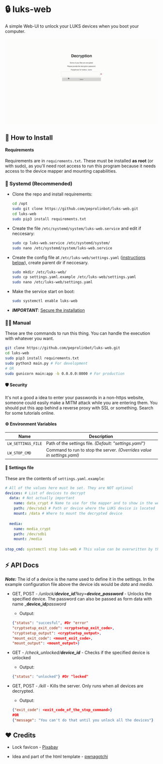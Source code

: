 # 🔒 luks-web

A simple Web-UI to unlock your LUKS devices when you boot your computer.

![Showcase GIF](showcase.gif)

## 🔧 How to Install

#### Requirements

Requirements are in `requirements.txt`. These must be installed **as root** (or with sudo), as you'll need root access to run this program because it needs access to the device mapper and mounting capabilities.

### 🧰 Systemd (Recommended)

- Clone the repo and install requirements:

  ```bash
  cd /opt
  sudo git clone https://github.com/peprolinbot/luks-web.git
  cd luks-web
  sudo pip3 install requirements.txt
  ```

- Create the file `/etc/systemd/system/luks-web.service` and edit if neccesary:

  ```bash
  sudo cp luks-web.service /etc/systemd/system/
  sudo nano /etc/systemd/system/luks-web.service
  ```

- Create the config file at `/etc/luks-web/settings.yaml` ([instructions below](#-settings-file)), create parent dir if neccesary.

  ```bash
  sudo mkdir /etc/luks-web/
  sudo cp settings.yaml.example /etc/luks-web/settings.yaml
  sudo nano /etc/luks-web/settings.yaml
  ```

- Make the service start on boot:

  ```bash
  sudo systemctl enable luks-web
  ```

- _**IMPORTANT**_: [Secure the installation](#-security)

### 💪🏻 Manual

These are the commands to run this thing. You can handle the execution with whatever you want.

```bash
git clone https://github.com/peprolinbot/luks-web.git
cd luks-web
sudo pip3 install requirements.txt
sudo python3 main.py # For development
# OR
sudo gunicorn main:app -b 0.0.0.0:8000 # For production
```

#### 🛡 Security

It's not a good a idea to enter your passwords in a non-https website, someone could easily make a MITM attack while you are entering them. You should put this app behind a reverse proxy with SSL or something. Search for some tutorials online.

#### ⚙️ Environment Variables

| Name                         | Description |
|------------------------------|-------------|
| `LW_SETTINGS_FILE`   | Path of the settings file. _(Default: "settings.yaml")_
| `LW_STOP_CMD` | Command to run to stop the server. _(Overrides value  in settings.yaml)_

#### 📝 Settings file

These are the contents of `settings.yaml.example`:

```yaml
# All of the values here must be set. They are NOT optional
devices: # List of devices to decrypt
  data: # Not actually important
    name: data_crypt # Name to use for the mapper and to show in the web
    path: /dev/sda3 # Path or device where the LUKS device is located
    mount: /data # Where to mount the decrypted device

  media:
    name: media_crypt
    path: /dev/sdb1
    mount: /media

stop_cmd: systemctl stop luks-web # This value can be overwritten by the LW_STOP_CMD env var.
```

## ⚡ API Docs

_**Note:**_ The id of a device is the name used to define it in the settings. In the example configuration file above the device ids would be _data_ and _media_.

- GET, POST - _/unlock/**device_id**?key=**device_password**_ - Unlocks the specified device. The password can also be passed as form data with name _**device_id**_password_
  - Output:
  ```json
  {"status": "succesful", #Or "error"
  "cryptsetup_exit_code": <cryptsetup_exit_code>,
  "cryptsetup_output": <cryptsetup_output>,
  "mount_exit_code": <mount_exit_code>,
  "mount_output": <mount_output>}
  ```
- GET - _/check_unlocked/**device_id**_ - Checks if the specified device is unlocked
  - Output:
  ```json
  {"status": "unlocked"} #Or "locked"
  ```

- GET, POST - _/kill_ - Kills the server. Only runs when all devices are decrypted.
  - Output:
  ```json
  {"exit_code": <exit_code_of_the_stop_command>}
  #OR
  {"message": "You can't do that until you unlock all the devices"}
  ```

## ❤️ Credits

- Lock favicon - [Pixabay](https://pixabay.com/vectors/padlock-locked-brass-grey-lock-148850/)

- Idea and part of the html template - [pwnagotchi](https://github.com/evilsocket/pwnagotchi/blob/master/builder/data/usr/bin/decryption-webserver)
